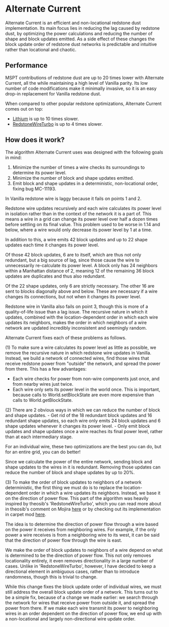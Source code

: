 # Alternate Current

Alternate Current is an efficient and non-locational redstone dust implementation. Its main focus lies in reducing the lag caused by redstone dust, by optimizing the power calculations and reducing the number of shape and block updates emitted. As a side effect of these changes the block update order of redstone dust networks is predictable and intuitive rather than locational and chaotic.

## Performance

MSPT contributions of redstone dust are up to 20 times lower with Alternate Current, all the while maintaining a high level of Vanilla parity. Its low number of code modifications make it minimally invasive, so it is an easy drop-in replacement for Vanilla redstone dust.

When compared to other popular redstone optimizations, Alternate Current comes out on top:

- [Lithium](https://modrinth.com/mod/lithium) is up to 10 times slower.
- [RedstoneWireTurbo](https://www.curseforge.com/minecraft/mc-mods/carpet) is up to 4 times slower.

## How does it work?

The algorithm Alternate Current uses was designed with the following goals in mind:
1. Minimize the number of times a wire checks its surroundings to determine its power level.
2. Minimize the number of block and shape updates emitted.
3. Emit block and shape updates in a deterministic, non-locational order, fixing bug MC-11193.

In Vanilla redstone wire is laggy because it fails on points 1 and 2.

Redstone wire updates recursively and each wire calculates its power level in isolation rather than in the context of the network it is a part of. This means a wire in a grid can change its power level over half a dozen times before settling on its final value. This problem used to be worse in 1.14 and below, where a wire would only decrease its power level by 1 at a time.

In addition to this, a wire emits 42 block updates and up to 22 shape updates each time it changes its power level.

Of those 42 block updates, 6 are to itself, which are thus not only redundant, but a big source of lag, since those cause the wire to unnecessarily re-calculate its power level. A block only has 24 neighbors within a Manhattan distance of 2, meaning 12 of the remaining 36 block updates are duplicates and thus also redundant.

Of the 22 shape updates, only 6 are strictly necessary. The other 16 are sent to blocks diagonally above and below. These are necessary if a wire changes its connections, but not when it changes its power level.

Redstone wire in Vanilla also fails on point 3, though this is more of a quality-of-life issue than a lag issue. The recursive nature in which it updates, combined with the location-dependent order in which each wire updates its neighbors, makes the order in which neighbors of a wire network are updated incredibly inconsistent and seemingly random.

Alternate Current fixes each of these problems as follows.

(1)
To make sure a wire calculates its power level as little as possible, we remove the recursive nature in which redstone wire updates in Vanilla. Instead, we build a network of connected wires, find those wires that receive redstone power from "outside" the network, and spread the power from there. This has a few advantages:
  - Each wire checks for power from non-wire components just once, and from nearby wires just twice.
  - Each wire only sets its power level in the world once. This is important, because calls to World.setBlockState are even more expensive than calls to World.getBlockState.

(2) There are 2 obvious ways in which we can reduce the number of block and shape updates.
    - Get rid of the 18 redundant block updates and 16 redundant shape updates, so each wire only emits 24 block updates and 6 shape updates whenever it changes its power level.
    - Only emit block updates and shape updates once a wire reaches its final power level, rather than at each intermediary stage. 

For an individual wire, these two optimizations are the best you can do, but for an entire grid, you can do better!

Since we calculate the power of the entire network, sending block and shape updates to the wires in it is redundant. Removing those updates can reduce the number of block and shape updates by up to 20%.

(3) To make the order of block updates to neighbors of a network deterministic, the first thing we must do is to replace the location-dependent order in which a wire updates its neighbors. Instead, we base it on the direction of power flow. This part of the algorithm was heavily inspired by theosib's 'RedstoneWireTurbo', which you can read more about in theosib's comment on Mojira [here](https://bugs.mojang.com/browse/MC-81098?focusedCommentId=420777&page=com.atlassian.jira.plugin.system.issuetabpanels%3Acomment-tabpanel#comment-420777) or by checking out its implementation in carpet mod [here](https://github.com/gnembon/fabric-carpet/blob/master/src/main/java/carpet/helpers/RedstoneWireTurbo.java).

The idea is to determine the direction of power flow through a wire based on the power it receives from neighboring wires. For example, if the only power a wire receives is from a neighboring wire to its west, it can be said that the direction of power flow through the wire is east. 

We make the order of block updates to neighbors of a wire depend on what is determined to be the direction of power flow. This not only removes locationality entirely, it even removes directionality in a large number of cases. Unlike in 'RedstoneWireTurbo', however, I have decided to keep a directional element in ambiguous cases, rather than to introduce randomness, though this is trivial to change.

While this change fixes the block update order of individual wires, we must still address the overall block update order of a network. This turns out to be a simple fix, because of a change we made earlier: we search through the network for wires that receive power from outside it, and spread the power from there. If we make each wire transmit its power to neighboring wires in an order dependent on the direction of power flow, we end up with a non-locational and largely non-directional wire update order.
